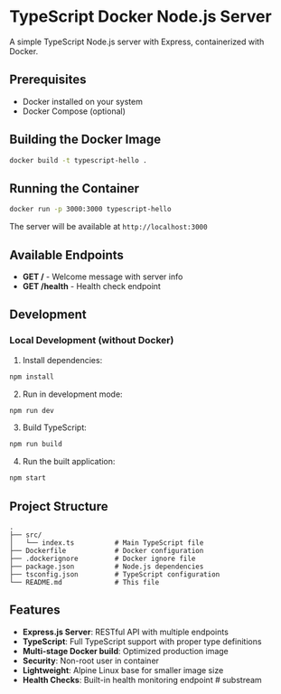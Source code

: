 # TypeScript Docker Node.js Server

A simple TypeScript Node.js server with Express, containerized with Docker.

## Prerequisites

- Docker installed on your system
- Docker Compose (optional)

## Building the Docker Image

```bash
docker build -t typescript-hello .
```

## Running the Container

```bash
docker run -p 3000:3000 typescript-hello
```

The server will be available at `http://localhost:3000`

## Available Endpoints

- **GET /** - Welcome message with server info
- **GET /health** - Health check endpoint

## Development

### Local Development (without Docker)

1. Install dependencies:
```bash
npm install
```

2. Run in development mode:
```bash
npm run dev
```

3. Build TypeScript:
```bash
npm run build
```

4. Run the built application:
```bash
npm start
```

## Project Structure

```
.
├── src/
│   └── index.ts          # Main TypeScript file
├── Dockerfile            # Docker configuration
├── .dockerignore         # Docker ignore file
├── package.json          # Node.js dependencies
├── tsconfig.json         # TypeScript configuration
└── README.md             # This file
```

## Features

- **Express.js Server**: RESTful API with multiple endpoints
- **TypeScript**: Full TypeScript support with proper type definitions
- **Multi-stage Docker build**: Optimized production image
- **Security**: Non-root user in container
- **Lightweight**: Alpine Linux base for smaller image size
- **Health Checks**: Built-in health monitoring endpoint # substream
